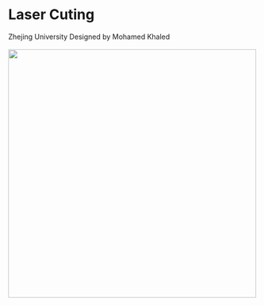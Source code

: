 # Laser Cuting
Zhejing University Designed by Mohamed Khaled <br><br>
<img width=500 src="img/laser.png">
<br><br>